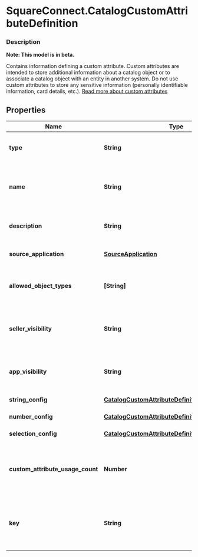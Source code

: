 # SquareConnect.CatalogCustomAttributeDefinition

### Description
**Note: This model is in beta.**

Contains information defining a custom attribute. Custom attributes are intended to store additional information about a catalog object or to associate a catalog object with an entity in another system. Do not use custom attributes to store any sensitive information (personally identifiable information, card details, etc.). [Read more about custom attributes](/catalog-api/add-custom-attributes)

## Properties
Name | Type | Description | Notes
------------ | ------------- | ------------- | -------------
**type** | **String** | The type of this custom attribute. Cannot be modified after creation. Required. See [CatalogCustomAttributeDefinitionType](#type-catalogcustomattributedefinitiontype) for possible values | 
**name** | **String** |  The name of this definition for API and seller-facing UI purposes. The name must be unique within the (merchant, application) pair. Required. May not be empty and may not exceed 255 characters. Can be modified after creation. | 
**description** | **String** | Seller-oriented description of the meaning of this Custom Attribute, any constraints that the seller should observe, etc. May be displayed as a tooltip in Square UIs. | [optional] 
**source_application** | [**SourceApplication**](SourceApplication.md) | __Read only.__ Contains information about the application that created this custom attribute definition. | [optional] 
**allowed_object_types** | **[String]** | The set of Catalog Object Types that this Custom Attribute may be applied to. Currently, only &#x60;ITEM&#x60; and &#x60;ITEM_VARIATION&#x60; are allowed. At least one type must be included. See [CatalogObjectType](#type-catalogobjecttype) for possible values | 
**seller_visibility** | **String** | The visibility of a custom attribute in seller-facing UIs (including Square Point of Sale applications and Square Dashboard). May be modified. See [CatalogCustomAttributeDefinitionSellerVisibility](#type-catalogcustomattributedefinitionsellervisibility) for possible values | [optional] 
**app_visibility** | **String** | The visibility of a custom attribute to applications other than the application that created the attribute. See [CatalogCustomAttributeDefinitionAppVisibility](#type-catalogcustomattributedefinitionappvisibility) for possible values | [optional] 
**string_config** | [**CatalogCustomAttributeDefinitionStringConfig**](CatalogCustomAttributeDefinitionStringConfig.md) | Optionally, populated when &#x60;type&#x60; &#x3D; &#x60;STRING&#x60;, unset otherwise. | [optional] 
**number_config** | [**CatalogCustomAttributeDefinitionNumberConfig**](CatalogCustomAttributeDefinitionNumberConfig.md) | Optionally, populated when &#x60;type&#x60; &#x3D; &#x60;NUMBER&#x60;, unset otherwise. | [optional] 
**selection_config** | [**CatalogCustomAttributeDefinitionSelectionConfig**](CatalogCustomAttributeDefinitionSelectionConfig.md) | Populated when &#x60;type&#x60; is set to &#x60;SELECTION&#x60;, unset otherwise. | [optional] 
**custom_attribute_usage_count** | **Number** | __Read-only.__ The number of custom attributes that reference this custom attribute definition. Set by the server in response to a ListCatalog request with &#x60;include_counts&#x60; set to &#x60;true&#x60;.  If the actual count is greater than 100, &#x60;custom_attribute_usage_count&#x60; will be set to &#x60;100&#x60;. | [optional] 
**key** | **String** | The name of the desired custom attribute key that can be used to access the custom attribute value on catalog objects. Cannot be modified after the custom attribute definition has been created. Must be between 1 and 60 characters, and may only contain the characters &#x60;[a-zA-Z0-9_-]&#x60;. | [optional] 


